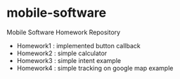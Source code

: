 mobile-software
===============

Mobile Software Homework Repository

* Homework1 : implemented button callback
* Homework2 : simple calculator
* Homework3 : simple intent example
* Homework4 : simple tracking on google map example

